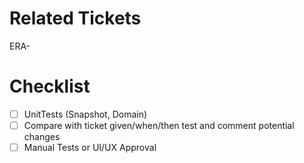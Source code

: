 # Related Tickets

ERA-

# Checklist

- [ ] UnitTests (Snapshot, Domain)
- [ ] Compare with ticket given/when/then test and comment potential changes 
- [ ] Manual Tests or UI/UX Approval
